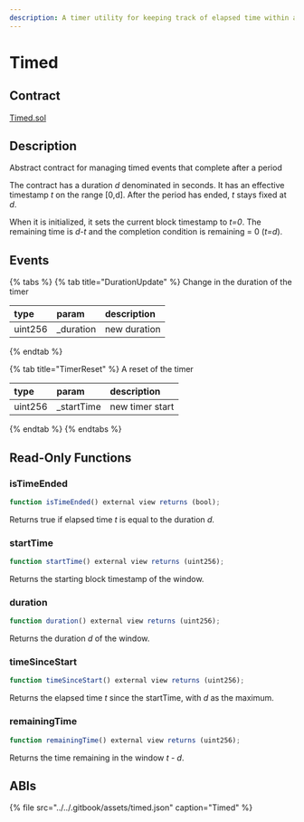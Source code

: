 ```yaml
---
description: A timer utility for keeping track of elapsed time within a window
---
```


# Timed

## Contract

[Timed.sol](https://github.com/cowrie-protocol/cowrie-protocol-core/blob/master/contracts/utils/Timed.sol)

## Description

Abstract contract for managing timed events that complete after a period

The contract has a duration _d_ denominated in seconds. It has an effective timestamp _t_ on the range \[0,d\]. After the period has ended, _t_ stays fixed at _d_.

When it is initialized, it sets the current block timestamp to _t=0_. The remaining time is _d-t_ and the completion condition is remaining = 0 \(_t=d_\).

## Events

{% tabs %}
{% tab title="DurationUpdate" %}
Change in the duration of the timer

| type | param | description |
| :--- | :--- | :--- |
| uint256 | \_duration | new duration |
{% endtab %}

{% tab title="TimerReset" %}
A reset of the timer

| type | param | description |
| :--- | :--- | :--- |
| uint256 | \_startTime | new timer start |
{% endtab %}
{% endtabs %}

## Read-Only Functions

### isTimeEnded

```javascript
function isTimeEnded() external view returns (bool);
```

Returns true if elapsed time _t_ is equal to the duration _d._ 

### startTime

```javascript
function startTime() external view returns (uint256);
```

Returns the starting block timestamp of the window.

### duration

```javascript
function duration() external view returns (uint256);
```

Returns the duration _d_ of the window.

### timeSinceStart

```javascript
function timeSinceStart() external view returns (uint256);
```

Returns the elapsed time _t_ since the startTime, with _d_ as the maximum.

### remainingTime

```javascript
function remainingTime() external view returns (uint256);
```

Returns the time remaining in the window _t - d_. 

## ABIs

{% file src="../../.gitbook/assets/timed.json" caption="Timed" %}

